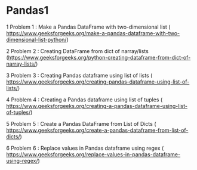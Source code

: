 # Pandas1

1 Problem 1 : Make a Pandas DataFrame with two-dimensional list	(	https://www.geeksforgeeks.org/make-a-pandas-dataframe-with-two-dimensional-list-python/)

2 Problem 2 : Creating DataFrame from dict of narray/lists	(https://www.geeksforgeeks.org/python-creating-dataframe-from-dict-of-narray-lists/)

3 Problem 3 : Creating Pandas dataframe using list of lists ( https://www.geeksforgeeks.org/creating-pandas-dataframe-using-list-of-lists/)

4 Problem 4 : Creating a Pandas dataframe using list of tuples	(	https://www.geeksforgeeks.org/creating-a-pandas-dataframe-using-list-of-tuples/)

5 Problem 5 : Create a Pandas DataFrame from List of Dicts	(	https://www.geeksforgeeks.org/create-a-pandas-dataframe-from-list-of-dicts/)

6 Problem 6 : Replace values in Pandas dataframe using regex (	https://www.geeksforgeeks.org/replace-values-in-pandas-dataframe-using-regex/)
